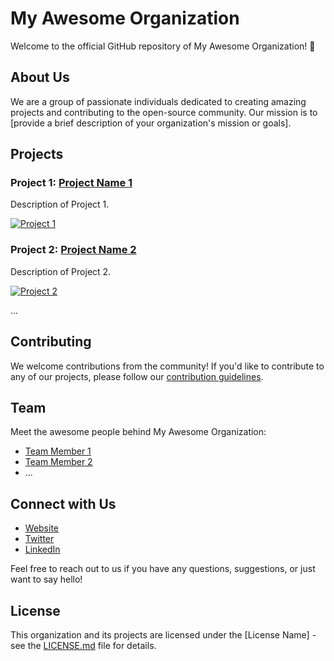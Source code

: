 # My Awesome Organization

Welcome to the official GitHub repository of My Awesome Organization! 🎉

## About Us

We are a group of passionate individuals dedicated to creating amazing projects and contributing to the open-source community. Our mission is to [provide a brief description of your organization's mission or goals].

## Projects

### Project 1: [Project Name 1](link-to-project-1)

Description of Project 1.

[![Project 1](link-to-project-1-thumbnail)](link-to-project-1)

### Project 2: [Project Name 2](link-to-project-2)

Description of Project 2.

[![Project 2](link-to-project-2-thumbnail)](link-to-project-2)

...

## Contributing

We welcome contributions from the community! If you'd like to contribute to any of our projects, please follow our [contribution guidelines](link-to-contributing-guide).

## Team

Meet the awesome people behind My Awesome Organization:

- [Team Member 1](link-to-team-member-1)
- [Team Member 2](link-to-team-member-2)
- ...

## Connect with Us

- [Website](link-to-organization-website)
- [Twitter](link-to-twitter)
- [LinkedIn](link-to-linkedin)

Feel free to reach out to us if you have any questions, suggestions, or just want to say hello!

## License

This organization and its projects are licensed under the [License Name] - see the [LICENSE.md](link-to-license-file) file for details.


